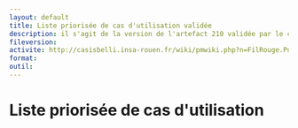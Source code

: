 ```yaml
---
layout: default
title: Liste priorisée de cas d'utilisation validée
description: il s'agit de la version de l'artefact 210 validée par le client
fileversion: 
activite: http://casisbelli.insa-rouen.fr/wiki/pmwiki.php?n=FilRouge.PublierPourValidation
format: 
outil: 
---
```


# Liste priorisée de cas d'utilisation
